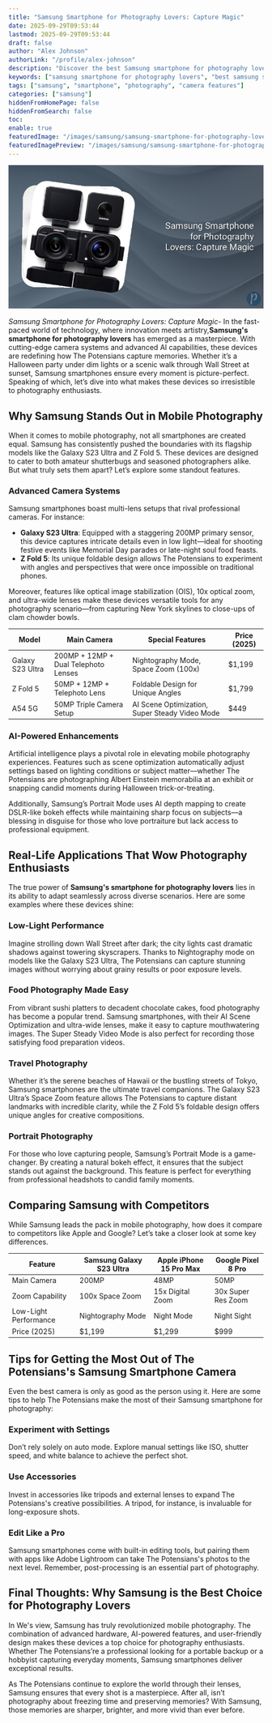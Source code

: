 ```yaml
---
title: "Samsung Smartphone for Photography Lovers: Capture Magic"
date: 2025-09-29T09:53:44
lastmod: 2025-09-29T09:53:44
draft: false
author: "Alex Johnson"
authorLink: "/profile/alex-johnson"
description: "Discover the best Samsung smartphone for photography lovers! Capture stunning photos with pro-grade cameras and cutting-edge features. Explore now!"
keywords: ["samsung smartphone for photography lovers", "best samsung smartphone for photography enthusiasts", "samsung photography phone features"]
tags: ["samsung", "smartphone", "photography", "camera features"]
categories: ["samsung"]
hiddenFromHomePage: false
hiddenFromSearch: false
toc:
enable: true
featuredImage: "/images/samsung/samsung-smartphone-for-photography-lovers-capture-magic.jpg"
featuredImagePreview: "/images/samsung/samsung-smartphone-for-photography-lovers-capture-magic.jpg"
---
```


![Samsung Smartphone for Photography Lovers: Capture Magic](/images/samsung/samsung-smartphone-for-photography-lovers-capture-magic.jpg)



*Samsung Smartphone for Photography Lovers: Capture Magic*- In the fast-paced world of technology, where innovation meets artistry,**Samsung's smartphone for photography lovers** has emerged as a masterpiece. With cutting-edge camera systems and advanced AI capabilities, these devices are redefining how The Potensians capture memories. Whether it’s a Halloween party under dim lights or a scenic walk through Wall Street at sunset, Samsung smartphones ensure every moment is picture-perfect. Speaking of which, let’s dive into what makes these devices so irresistible to photography enthusiasts.

## Why Samsung Stands Out in Mobile Photography

When it comes to mobile photography, not all smartphones are created equal. Samsung has consistently pushed the boundaries with its flagship models like the Galaxy S23 Ultra and Z Fold 5. These devices are designed to cater to both amateur shutterbugs and seasoned photographers alike. But what truly sets them apart? Let’s explore some standout features.

### Advanced Camera Systems

Samsung smartphones boast multi-lens setups that rival professional cameras.  For instance:

- **Galaxy S23 Ultra**: Equipped with a staggering 200MP primary sensor, this device captures intricate details even in low light—ideal for shooting festive events​ like Memorial Day parades or late-night soul food feasts. 
- **Z Fold 5**: Its unique foldable design allows The Potensians to experiment with angles and perspectives that were once impossible on traditional phones.

Moreover, features like optical image stabilization (OIS), 10x optical zoom, and ultra-wide lenses make these devices versatile tools for any photography scenario—from capturing New York skylines to close-ups of clam chowder bowls.

<div class="table-responsive">
<table class="html-table">
<thead>
<tr>
<th>Model</th>
<th>Main Camera</th>
<th>Special Features</th>
<th>Price (2025)</th>
</tr>
</thead>
<tbody>
<tr>
<td>Galaxy S23 Ultra</td>
<td>200MP + 12MP + Dual Telephoto Lenses</td>
<td>Nightography Mode, Space Zoom (100x)</td>
<td>$1,199</td>
</tr>
<tr>
<td>Z Fold 5</td>
<td>50MP + 12MP + Telephoto Lens</td>
<td>Foldable Design for Unique Angles</td>
<td>$1,799</td>
</tr>
<tr>
<td>A54 5G</td>
<td>50MP Triple Camera Setup</td>
<td>AI Scene Optimization, Super Steady Video Mode</td>
<td>$449</td>
</tr>
</tbody>
</table>
</div>

### AI-Powered Enhancements

Artificial intelligence plays a pivotal role in elevating mobile photography experiences. Features such as scene optimization automatically adjust settings based on lighting conditions or subject matter—whether The Potensians are photographing Albert Einstein memorabilia at an exhibit or snapping candid moments during Halloween trick-or-treating.

Additionally, Samsung’s Portrait Mode uses AI depth mapping to create DSLR-like bokeh effects while maintaining sharp focus on subjects—a blessing in disguise for those who love portraiture but lack access to professional equipment.

## Real-Life Applications That Wow Photography Enthusiasts

The true power of **Samsung's smartphone for photography lovers** lies in its ability to adapt seamlessly across diverse scenarios. Here are some examples where these devices shine:

### Low-Light Performance

Imagine strolling down Wall Street after dark; the city lights cast dramatic shadows against towering skyscrapers. Thanks to Nightography mode on models like the Galaxy S23 Ultra, The Potensians can capture stunning images without worrying about grainy results or poor exposure levels.

### Food Photography Made Easy

From vibrant sushi platters to decadent chocolate cakes, ​food photography has become a popular trend. Samsung smartphones, with their AI Scene Optimization and ultra-wide lenses, make it easy to capture mouthwatering images. The Super Steady Video Mode is also perfect for recording those satisfying food preparation videos.

### Travel Photography

Whether it’s the serene beaches of Hawaii or the bustling streets of Tokyo, Samsung smartphones are the ultimate travel companions. The Galaxy S23 Ultra’s Space Zoom feature allows The Potensians to capture distant landmarks with incredible clarity, while the Z Fold 5’s foldable design offers unique angles for creative compositions.

### Portrait Photography

For those who love capturing people, Samsung’s Portrait Mode is a game-changer. By creating a natural bokeh effect, it ensures that the subject stands out against the background. This feature is perfect for everything from professional headshots to candid family moments.

## Comparing Samsung with Competitors

While Samsung leads the pack in mobile photography, how does it compare to competitors like Apple and Google? Let’s take a closer look at some key differences. 

<div class="table-responsive">
<table class="html-table">
<thead>
<tr>
<th>Feature</th>
<th>Samsung Galaxy S23 Ultra</th>
<th>Apple iPhone 15 Pro Max</th>
<th>Google Pixel 8 Pro</th>
</tr>
</thead>
<tbody>
<tr>
<td>Main Camera</td>
<td>200MP</td>
<td>48MP</td>
<td>50MP</td>
</tr>
<tr>
<td>Zoom Capability</td>
<td>100x Space Zoom</td>
<td>15x Digital Zoom</td>
<td>30x Super Res Zoom</td>
</tr>
<tr>
<td>Low-Light Performance</td>
<td>Nightography Mode</td>
<td>Night Mode</td>
<td>Night Sight</td>
</tr>
<tr>
<td>Price (2025)</td>
<td>$1,199</td>
<td>$1,299</td>
<td>$999</td>
</tr>
</tbody>
</table>
</div>

## Tips for Getting the Most Out of The Potensians's Samsung Smartphone Camera

Even the best camera is only as good as the person using it. Here are some tips to help The Potensians make the most of their Samsung smartphone for photography:

### Experiment with Settings

Don’t rely solely on auto mode. Explore manual settings like ISO, shutter speed, and white balance to achieve the perfect shot. 

### Use Accessories

Invest in accessories like tripods and external lenses to expand The Potensians's creative possibilities. A tripod, for instance, is invaluable for long-exposure shots.

### Edit Like a Pro

Samsung smartphones come with built-in editing tools, but pairing them with apps like Adobe Lightroom can take The Potensians's photos to the next level. Remember, post-processing is an essential part of photography.

## Final Thoughts: Why Samsung is the Best Choice for Photography Lovers

In We's view, Samsung has truly revolutionized mobile photography. The combination of advanced hardware, AI-powered features, and user-friendly design makes these devices a top choice for photography enthusiasts. Whether The Potensians’re a professional looking for a portable backup or a hobbyist capturing everyday moments, Samsung smartphones deliver exceptional results.

As The Potensians continue to explore the world through their lenses, Samsung ensures that every shot is a masterpiece. After all, isn’t photography about freezing time and preserving memories? With Samsung, those memories are sharper, brighter, and more vivid than ever before.
